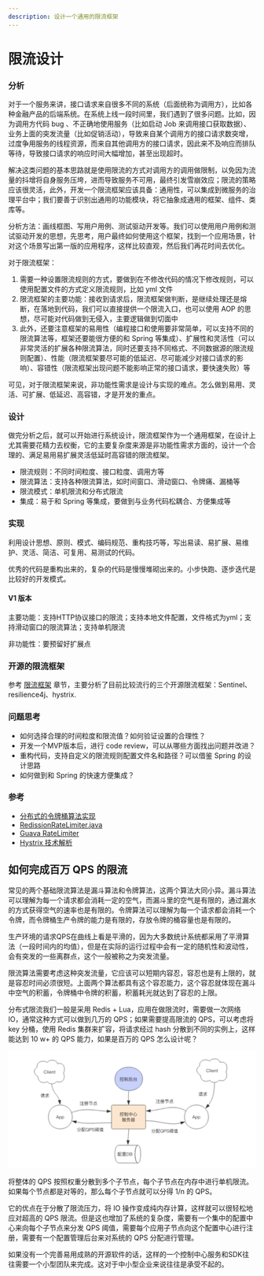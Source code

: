 ```yaml
---
description: 设计一个通用的限流框架
---
```


# 限流设计

### 分析

对于一个服务来讲，接口请求来自很多不同的系统（后面统称为调用方），比如各种金融产品的后端系统。在系统上线一段时间里，我们遇到了很多问题。比如，因为调用方代码 bug 、不正确地使用服务（比如启动 Job 来调用接口获取数据）、业务上面的突发流量（比如促销活动），导致来自某个调用方的接口请求数突增，过度争用服务的线程资源，而来自其他调用方的接口请求，因此来不及响应而排队等待，导致接口请求的响应时间大幅增加，甚至出现超时。

解决这类问题的基本思路就是使用限流的方式对调用方的调用做限制，以免因为流量的抖增将自身服务压垮，进而导致服务不可用，最终引发雪崩效应；限流的策略应该很灵活，此外，开发一个限流框架应该具备：通用性，可以集成到微服务的治理平台中；我们要善于识别出通用的功能模块，将它抽象成通用的框架、组件、类库等。

分析方法：画线框图、写用户用例、测试驱动开发等。我们可以使用用户用例和测试驱动开发的思想，先思考，用户最终如何使用这个框架，找到一个应用场景，针对这个场景写出第一版的应用程序，这样比较直观，然后我们再花时间去优化。

对于限流框架：

1. 需要一种设置限流规则的方式，要做到在不修改代码的情况下修改规则，可以使用配置文件的方式定义限流规则，比如 yml 文件
2. 限流框架的主要功能：接收到请求后，限流框架做判断，是继续处理还是熔断，在落地到代码，我们可以直接提供一个限流入口，也可以使用 AOP 的思想，尽可能对代码做到无侵入，主要逻辑做到切面中
3. 此外，还要注意框架的易用性（编程接口和使用要非常简单，可以支持不同的限流算法等，框架还要能很方便的和 Spring 等集成）、扩展性和灵活性（可以非常灵活的扩展各种限流算法，同时还要支持不同格式、不同数据源的限流规则配置）、性能（限流框架要尽可能的低延迟、尽可能减少对接口请求的影响）、容错性（限流框架出现问题不能影响正常的接口请求，要快速失败）等

可见，对于限流框架来说，非功能性需求是设计与实现的难点。怎么做到易用、灵活、可扩展、低延迟、高容错，才是开发的重点。

### 设计

做完分析之后，就可以开始进行系统设计，限流框架作为一个通用框架，在设计上尤其需要花精力去权衡，它的主要复杂度来源是非功能性需求方面的，设计一个合理的、满足易用易扩展灵活低延时高容错的限流框架。

* 限流规则：不同时间粒度、接口粒度、调用方等
* 限流算法：支持各种限流算法，如时间窗口、滑动窗口、令牌痛、漏桶等
* 限流模式：单机限流和分布式限流
* 集成：易于和 Spring 等集成，要做到与业务代码松耦合、方便集成等

### 实现

利用设计思想、原则、模式、编码规范、重构技巧等，写出易读、易扩展、易维护、灵活、简洁、可复用、易测试的代码。

优秀的代码是重构出来的，复杂的代码是慢慢堆砌出来的。小步快跑、逐步迭代是比较好的开发模式。

#### V1 版本

主要功能：支持HTTP协议接口的限流；支持本地文件配置，文件格式为yml；支持滑动窗口的限流算法；支持单机限流

非功能性：要预留好扩展点

### 开源的限流框架

参考 [限流框架](../../framework/rate-limiter.md) 章节，主要分析了目前比较流行的三个开源限流框架：Sentinel、resilience4j、hystrix.

### 问题思考

* 如何选择合理的时间粒度和限流值？如何验证设置的合理性？
* 开发一个MVP版本后，进行 code review，可以从哪些方面找出问题并改进？
* 重构代码，支持自定义的限流规则配置文件名和路径？可以借鉴 Spring 的设计思路
* 如何做到和 Spring 的快速方便集成？

### 参考

* [分布式的令牌桶算法实现](https://xiantang.github.io/post/interview/%E5%88%86%E5%B8%83%E5%BC%8F%E7%9A%84%E4%BB%A4%E7%89%8C%E6%A1%B6%E7%AE%97%E6%B3%95%E7%9A%84%E5%AE%9E%E7%8E%B0/)
* [RedissionRateLimiter.java](https://github.com/redisson/redisson/blob/master/redisson/src/main/java/org/redisson/RedissonRateLimiter.java)
* [Guava RateLimiter](https://www.jianshu.com/p/86ef43baba83)
* [Hystrix 技术解析](https://www.jianshu.com/p/3e11ac385c73)

## 如何完成百万 QPS 的限流

常见的两个基础限流算法是漏斗算法和令牌算法，这两个算法大同小异。漏斗算法可以理解为每一个请求都会消耗一定的空气，而漏斗里的空气是有限的，通过漏水的方式获得空气的速率也是有限的。令牌算法可以理解为每一个请求都会消耗一个令牌，而令牌桶生产令牌的能力是有限的，存放令牌的桶容量也是有限的。

生产环境的请求QPS在曲线上看是平滑的，因为大多数统计系统都采用了平滑算法（一段时间内的均值），但是在实际的运行过程中会有一定的随机性和波动性，会有突发的一些离群点，这个一般被称之为突发流量。

限流算法需要考虑这种突发流量，它应该可以短期内容忍，容忍也是有上限的，就是容忍时间必须很短。上面两个算法都具有这个容忍能力，这个容忍就体现在漏斗中空气的积蓄，令牌桶中令牌的积蓄，积蓄耗光就达到了容忍的上限。

分布式限流我们一般是采用 Redis + Lua，应用在做限流时，需要做一次网络 IO，通常这种方式可以做到几万的 QPS；如果需要提高限流的  QPS，可以考虑将 key 分桶，使用 Redis 集群来扩容，将请求经过 hash 分散到不同的实例上，这样能达到 10 w+ 的 QPS 能力，如果是百万的 QPS 怎么设计呢？

![](../../.gitbook/assets/image%20%2886%29.png)

将整体的 QPS 按照权重分散到多个子节点，每个子节点在内存中进行单机限流。如果每个节点都是对等的，那么每个子节点就可以分得 1/n 的 QPS。

它的优点在于分散了限流压力，将 IO 操作变成纯内存计算，这样就可以很轻松地应对超高的 QPS 限流。但是这也增加了系统的复杂度，需要有一个集中的配置中心来向每个子节点来分发 QPS 阈值，需要每个应用子节点向这个配置中心进行注册，需要有一个配置管理后台来对系统的 QPS 分配进行管理。

如果没有一个完善易用成熟的开源软件的话，这样的一个控制中心服务和SDK往往需要一个小型团队来完成。这对于中小型企业来说往往是承受不起的。

